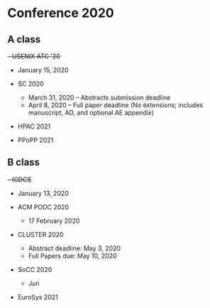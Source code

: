 # Conference 2020

## A class


~~- USENIX ATC '20~~
  -  January 15, 2020

- SC 2020
    - March 31, 2020 – Abstracts submission deadline
    - April 8, 2020 – Full paper deadline (No extensions; includes manuscript, AD, and optional AE appendix)

- HPAC 2021

- PPoPP 2021

## B class

~~- ICDCS~~
  - January 13, 2020

- ACM PODC 2020
  - 17 February 2020

- CLUSTER 2020
  - Abstract deadline: May 3, 2020
  - Full Papers due: May 10, 2020

- SoCC 2020
  - Jun

- EuroSys 2021

